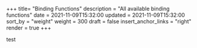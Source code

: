 +++
title= "Binding Functions"
description = "All available binding functions"
date = 2021-11-09T15:32:00
updated = 2021-11-09T15:32:00
sort_by = "weight"
weight = 300
draft = false
insert_anchor_links = "right"
render = true
+++

test

